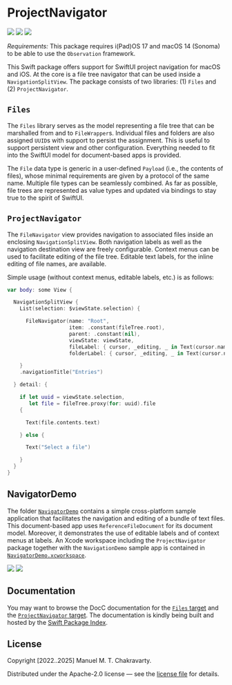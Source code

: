 # ProjectNavigator

[![](https://img.shields.io/endpoint?url=https%3A%2F%2Fswiftpackageindex.com%2Fapi%2Fpackages%2Fmchakravarty%2FProjectNavigator%2Fbadge%3Ftype%3Dplatforms)](https://swiftpackageindex.com/mchakravarty/ProjectNavigator)
[![](https://img.shields.io/endpoint?url=https%3A%2F%2Fswiftpackageindex.com%2Fapi%2Fpackages%2Fmchakravarty%2FProjectNavigator%2Fbadge%3Ftype%3Dswift-versions)](https://swiftpackageindex.com/mchakravarty/ProjectNavigator)
[![](https://img.shields.io/badge/Documentation-DocC-blue)](https://swiftpackageindex.com/mchakravarty/ProjectNavigator/main/documentation/projectnavigator)

*Requirements:* This package requires i(Pad)OS 17 and macOS 14 (Sonoma) to be able to use the `Observation` framework.

This Swift package offers support for SwiftUI project navigation for macOS and iOS. At the core is a file tree navigator that can be used inside a `NavigationSplitView`. The package consists of two libraries: (1) `Files` and (2) `ProjectNavigator`. 

## `Files`

The `Files` library serves as the model representing a file tree that can be marshalled from and to `FileWrapper`s. Individual files and folders are also assigned `UUID`s with support to persist the assignment. This is useful to support persistent view and other configuration. Everything needed to fit into the SwiftUI model for document-based apps is provided.

The `File` data type is generic in a user-defined `Payload` (i.e., the contents of files), whose minimal requirements are given by a protocol of the same name. Multiple file types can be seamlessly combined. As far as possible, file trees are represented as value types and updated via bindings to stay true to the spirit of SwiftUI.

## `ProjectNavigator`

The `FileNavigator` view provides navigation to associated files inside an enclosing `NavigationSplitView`. Both navigation labels as well as the navigation destination view are freely configurable. Context menus can be used to facilitate editing of the file tree. Editable text labels, for the inline editing of file names, are available.

Simple usage (without context menus, editable labels, etc.) is as follows:

```Swift
var body: some View {

  NavigationSplitView {
    List(selection: $viewState.selection) {

      FileNavigator(name: "Root",
                    item: .constant(fileTree.root),
                    parent: .constant(nil),
                    viewState: viewState,
                    fileLabel: { cursor, _editing, _ in Text(cursor.name) },
                    folderLabel: { cursor, _editing, _ in Text(cursor.name) })

    }
    .navigationTitle("Entries")

  } detail: {

    if let uuid = viewState.selection,
       let file = fileTree.proxy(for: uuid).file
    {

      Text(file.contents.text)

    } else {

      Text("Select a file")

    }
  }
}
```

## NavigatorDemo

The folder [`NavigatorDemo`](NavigatorDemo) contains a simple cross-platform sample application that facilitates the navigation and editing of a bundle of text files. This document-based app uses `ReferenceFileDocument` for its document model. Moreover, it demonstrates the use of editable labels and of context menus at labels. An Xcode workspace including the `ProjectNavigator` package together with the `NavigationDemo` sample app is contained in [`NavigatorDemo.xcworkspace`](NavigatorDemo.xcworkspace).

<img src="app-demo-images/NavigatorDemo_macOS.png">

<img src="app-demo-images/NavigatorDemo_iOS.png">

## Documentation

You may want to browse the DocC documentation for the [`Files` target](https://swiftpackageindex.com/mchakravarty/ProjectNavigator/main/documentation/files) and the [`ProjectNavigator` target](https://swiftpackageindex.com/mchakravarty/ProjectNavigator/main/documentation/projectnavigator). The documentation is kindly being built and hosted by the [Swift Package Index](https://swiftpackageindex.com).

## License

Copyright [2022..2025] Manuel M. T. Chakravarty. 

Distributed under the Apache-2.0 license — see the [license file](LICENSE) for details.
